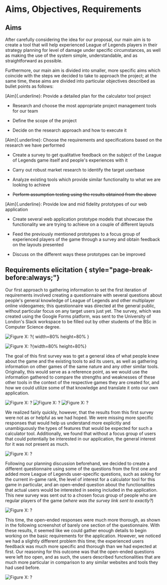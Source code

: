 # Aims, Objectives, Requirements

## Aims

After carefully considering the idea for our proposal, our main aim is to create a tool that will help experienced League of Legends players in their strategy planning for level of damage under specific circumstances, as well as making the use of the system simple, understandable, and as straightforward as possible.

Furthermore, our main aim is divided into smaller, more specific aims which coincide with the steps we decided to take to approach the project; at the same time, these aims are divided into particular objectives described as bullet points as follows:

[Aim]{.underline}: Provide a detailed plan for the calculator tool project

-   Research and choose the most appropriate project management tools for our team

-   Define the scope of the project

-   Decide on the research approach and how to execute it

[Aim]{.underline}: Choose the requirements and specifications based on the research we have performed

-   Create a survey to get qualitative feedback on the subject of the League of Legends game itself and people's experiences with it

-   Carry out robust market research to identify the target userbase

-   Analyze existing tools which provide similar functionality to what we are looking to achieve

-   ~~Perform assumption testing using the results obtained from the above~~

[Aim]{.underline}: Provide low and mid fidelity prototypes of our web application

-   Create several web application prototype models that showcase the functionality we are trying to achieve on a couple of different layouts

-   Feed the previously mentioned prototypes to a focus group of experienced players of the game through a survey and obtain feedback on the layouts presented

-   Discuss on the different ways these prototypes can be improved

## Requirements elicitation { style="page-break-before:always;"}


Our first approach to gathering information to set the first iteration of requirements involved creating a questionnaire with several questions about people's general knowledge of League of Legends and other multiplayer online videogames; this questionnaire was directed at the general public, without particular focus on any target users just yet. The survey, which was created using the Google Forms platform, was sent to the University of London's Slack workspace to be filled out by other students of the BSc in Computer Science degree.

![**Figure X**: ?](assets/aims-objectives-requirements/image-001.png){ width=80% height=80% }


![**Figure X**: ?](assets/aims-objectives-requirements/image-002.png){width=80% height=80%}

The goal of this first survey was to get a general idea of what people knew about the game and the existing tools to aid its users, as well as gathering information on other games of the same nature and any other similar tools. Originally, this would serve as a reference point, as we would use the information gathered to compare the strengths and weaknesses of these other tools in the context of the respective games they are created for, and how we could utilize some of that knowledge and translate it onto our own application.


![**Figure X**: ?](assets/aims-objectives-requirements/image-003.png)
![**Figure X**: ?](assets/aims-objectives-requirements/image-004.png)
![**Figure X**: ?](assets/aims-objectives-requirements/image-005.png)


We realized fairly quickly, however, that the results from this first survey were not as or helpful as we had hoped. We were missing more specific responses that would help us understand more explicitly and unambiguously the types of features that would be expected for such a calculator tool. Additionally, we found that without a focus group of users that could potentially be interested in our application, the general interest for it was not present as much.


![**Figure X**: ?](assets/aims-objectives-requirements/image-006.png)

Following our planning discussion beforehand, we decided to create a different questionnaire using some of the questions from the first one and added more League of Legends user-specific questions, such as asking for the current in-game rank, the level of interest for a calculator tool for this game in particular, and an open-ended question about the functionalities that actual users would be interested in seeing included in the application. This new survey was sent out to a chosen focus group of people who are regular players of the game (*where was the survey link sent to exactly?*)



![**Figure X**: ?](assets/aims-objectives-requirements/image-007.png)

This time, the open-ended responses were much more thorough, as shown in the following screenshot of barely one section of the questionnaire. With these results, it seemed like we could gather enough details to begin working on the basic requirements for the application. However, we noticed we had a slightly different problem this time; the experienced users feedback was much more specific and thorough than we had expected at first. Our reasoning for this outcome was that the open-ended questions were left *too* open, and as such, the users described functionalities that are much more particular in comparison to any similar websites and tools they had used before.


![**Figure X**: ?](assets/aims-objectives-requirements/image-008.png)

